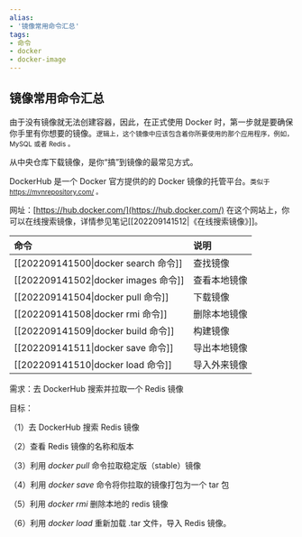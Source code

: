```yaml
---
alias: 
- '镜像常用命令汇总'
tags:
- 命令 
- docker
- docker-image
---
```


## 镜像常用命令汇总

由于没有镜像就无法创建容器，因此，在正式使用 Docker 时，第一步就是要确保你手里有你想要的镜像。<small>逻辑上，这个镜像中应该包含着你所要使用的那个应用程序，例如，MySQL 或者 Redis 。</small>

从中央仓库下载镜像，是你“搞”到镜像的最常见方式。

DockerHub 是一个 Docker 官方提供的的 Docker 镜像的托管平台。<small>类似于 https://mvnrepository.com/ 。</small>

网址：[https://hub.docker.com/](https://hub.docker.com/) 在这个网站上，你可以在线搜索镜像，详情参见笔记[[202209141512|《在线搜索镜像》]]。

| 命令 | 说明 |
| :- | :- |
| [[202209141500\|docker search 命令]] | 查找镜像 |
| [[202209141502\|docker images 命令]] | 查看本地镜像 |
| [[202209141504\|docker pull 命令]] | 下载镜像 |
| [[202209141508\|docker rmi 命令]] | 删除本地镜像 |
| [[202209141509\|docker build 命令]] | 构建镜像 |
| [[202209141511\|docker save 命令]] | 导出本地镜像 |
| [[202209141510\|docker load 命令]] | 导入外来镜像 |

需求：去 DockerHub 搜索并拉取一个 Redis 镜像

目标：

（1）去 DockerHub 搜索 Redis 镜像

（2）查看 Redis 镜像的名称和版本

（3）利用 _docker pull_ 命令拉取稳定版（stable）镜像

（4）利用 _docker save_ 命令将你拉取的镜像打包为一个 tar 包

（5）利用 _docker rmi_ 删除本地的 redis 镜像

（6）利用 _docker load_ 重新加载 .tar 文件，导入 Redis 镜像。

